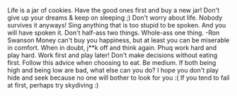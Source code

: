 Life is a jar of cookies. Have the good ones first and buy a new jar!
Don't give up your dreams & keep on sleeping ;)
Don't worry about life. Nobody survives it anyways!
Sing anything that is too stupid to be spoken. And you will have spoken it.
Don't half-ass two things. Whole-ass one thing. -Ron Swanson
Money can't buy you happiness, but at least you can be miserable in comfort.
When in doubt, j**k off and think again.
Phuq work hard and play hard. Work first and play later!
Don't make decisions without eating first. Follow this advice when choosing to eat.
Be medium. If both being high and being low are bad, what else can you do?
I hope you don't play hide and seek because no one will bother to look for you :(
If you tend to fail at first, perhaps try skydiving :)